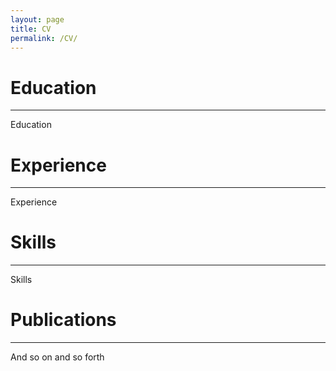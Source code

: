 ```yaml
---
layout: page
title: CV
permalink: /CV/
---
```

# Education
* * *
Education

# Experience
* * *
Experience

# Skills
* * *
Skills

# Publications
* * *
And so on and so forth

